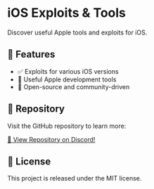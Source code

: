 # iOS Exploits & Tools

Discover useful Apple tools and exploits for iOS.

## 📌 Features
- ✅ Exploits for various iOS versions
- 🔧 Useful Apple development tools
- 📂 Open-source and community-driven

## 📂 Repository
Visit the GitHub repository to learn more:

[🔗 View Repository on Discord!](https://discord.gg/XBR4kuxYV6)

## 📜 License
This project is released under the MIT license.
